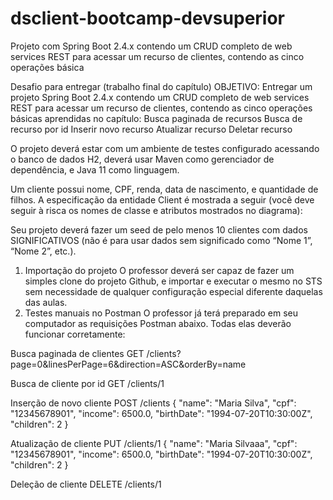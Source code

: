 # dsclient-bootcamp-devsuperior
Projeto com Spring Boot 2.4.x contendo um CRUD completo de web services REST para acessar um recurso de clientes, contendo as cinco operações básica

Desafio para entregar (trabalho final do capítulo)
OBJETIVO:
Entregar um projeto Spring Boot 2.4.x contendo um CRUD completo de web services REST para acessar um recurso de clientes, contendo as cinco operações básicas aprendidas no capítulo:
Busca paginada de recursos
Busca de recurso por id
Inserir novo recurso
Atualizar recurso
Deletar recurso

O projeto deverá estar com um ambiente de testes configurado acessando o banco de dados H2, deverá usar Maven como gerenciador de dependência, e Java 11 como linguagem.

Um cliente possui nome, CPF, renda, data de nascimento, e quantidade de filhos. A especificação da entidade Client é mostrada a seguir (você deve seguir à risca os nomes de classe e atributos mostrados no diagrama):

Seu projeto deverá fazer um seed de pelo menos 10 clientes com dados SIGNIFICATIVOS (não é para usar dados sem significado como “Nome 1”, “Nome 2”, etc.).

1) Importação do projeto
O professor deverá ser capaz de fazer um simples clone do projeto Github, e importar e executar o mesmo no STS sem necessidade de qualquer configuração especial diferente daquelas das aulas.
2) Testes manuais no Postman
O professor já terá preparado em seu computador as requisições Postman abaixo. Todas elas deverão funcionar corretamente:

Busca paginada de clientes
GET /clients?page=0&linesPerPage=6&direction=ASC&orderBy=name

Busca de cliente por id
GET /clients/1

Inserção de novo cliente
POST /clients
{
  "name": "Maria Silva",
  "cpf": "12345678901",
  "income": 6500.0,
  "birthDate": "1994-07-20T10:30:00Z",
  "children": 2
}

Atualização de cliente
PUT /clients/1
{
  "name": "Maria Silvaaa",
  "cpf": "12345678901",
  "income": 6500.0,
  "birthDate": "1994-07-20T10:30:00Z",
  "children": 2
}

Deleção de cliente
DELETE /clients/1
